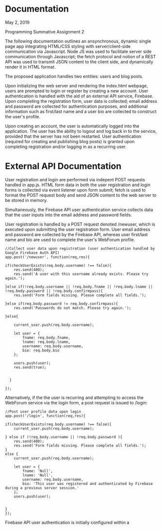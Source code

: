 # Documentation

May 2, 2019

Programming Summative Assignment 2

The following documentation outlines an ansynchronous, dynamic single page app integrating HTML/CSS styling with server/client-side communication via Javascript. Node JS was used to facilitate server side communication through Javascript; the fetch protocol and notion of a REST API was used to transmit JSON content to the client side, and dynamically render it in HTML format.

The proposed application handles two entities: users and blog posts.

Upon initializing the web server and rendering the index.html webpage, users are prompted to login or register by creating a new account. User authentication is handled with the aid of an external API service, Firebase. Upon completing the registration form, user data is collected; email address and password are collected for authentication purposes, and additional information such as first/last name and a user bio are collected to construct the user's profile. 

Upon creating an account, the user is automatically logged into the application. The user has the ability to logout and log back in to the service, provided that the server has not been restarted. User authentication (required for creating and publishing blog posts) is granted upon completing registration and/or logging in as a recurring user.

# External API Documentation

User registration and login are performed via indepent POST requests handled in app.js. HTML form data in both the user registration and login forms is collected via event listener upon form submit; fetch is used to format the POST request body and send JSON content to the web server to be stored in memory.

Simultaneously, the Firebase API user authentication service collects data that the user inputs into the email address and password fields. 

User registration is handled by a POST request denoted /newuser, which is executed upon submitting the user registration form.
User email address and password are collected by the Firebase API, whereas user first/last name and bio are used to complete the user's WebForum profile.

	//Collect user data upon registration (user authentication handled by Google Firebase Auth API)
	app.post('/newuser', function(req,res){
	
    if(checkUserExists(req.body.username) !== false){
        res.send(400);
        res.send('A user with this username already exists. Please try again.');
    
    }else if(!req.body.username || !req.body.fname || !req.body.lname || !req.body.password || !req.body.confirmpass){
        res.send('Form fields missing. Please complete all fields.');
    
    }else if(req.body.password != req.body.confirmpass){
        res.send('Passwords do not match. Please try again.');
    
    }else{
		
        current_user.push(req.body.username);

        let user = {
            fname: req.body.fname,
            lname: req.body.lname,	
            username: req.body.username,
            bio: req.body.bio
        };

        users.push(user);	
        res.send(true);     
		
		
  	  }

	});

Alternatively, if the the user is recurring and attempting to access the WebForum service via the login form, a post request is issued to /login:

	//Post user profile data upon login
	app.post('/login', function(req,res){
	
    if(checkUserExists(req.body.username) !== false){
        current_user.push(req.body.username);
    
    } else if (!req.body.username || !req.body.password ){
        res.send(400);
        res.send('Form fields missing. Please complete all fields.');
    }
    else {
        current_user.push(req.body.username);
      
        let user = {
            fname: 'Null',
            lname: 'Null',	
            username: req.body.username,
            bio: 'This user was registered and authenticated by Firebase during a previous server session.'
        };
        users.push(user);

        
    }
	});


Firebase API user authentication is initially configured within a <script> tag in index.html and implemented in index.js.

Initially, the external API is called and setup in index.html:


	<script>
	//Initialize Firebase authentication
	const config = {
		apiKey: "AIzaSyDHnMD4FJcvRcy2NsVKRJ-FGHT_geeC2O8",
		authDomain: "prog-web-app-beacc.firebaseapp.com",
		databaseURL: "https://prog-web-app-beacc.firebaseio.com",
		projectId: "prog-web-app-beacc",
		storageBucket: "prog-web-app-beacc.appspot.com",
		messagingSenderId: "40206756427"
	};
	firebase.initializeApp(config);
	const auth = firebase.auth();
	</script>

In index. js, the API is initialized through a real time listener for authentication state change (logged in/logged out). Upon logging into the server, post methods are enabled such that a logged in user has the capability to initialize a new forum post.


	auth.onAuthStateChanged(firebaseUser => {
  	if(firebaseUser){
  	 console.log(firebaseUser);
   	 btnLogout.classList.remove('d-none');
   	 btnMyPosts.classList.remove('d-none');
	btnLoginheader.classList.add('d-none');
    	btnRegisterheader.classList.add('d-none');
    //Prevent users who are not logged in from initating new post entry
    btnCreatePost.classList.remove('d-none');
  	} else {
   	 console.log('Not logged in.');
   	 btnLogout.classList.add('d-none');
 	 }
	});


User logged-in and registration status are regulated via the following commands, which execute on submit of the user registration and login forms, respectively:

	btnRegister.addEventListener('click', e => {
  	const email = txtEmail_Reg.value;
  	const pass = txtPassword_Reg.value;
  	const promise = auth.createUserWithEmailAndPassword(email,pass);
  	promise.catch(e => console.log(e.message));

	});
	btnLogin.addEventListener('click', e => {
  	const email = txtEmail.value;
  	const pass = txtPassword.value;
  	const promise = auth.signInWithEmailAndPassword(email,pass);
  	promise.catch(e => console.log(e.message));
	});

Given the asynchronous nature of this app and the lack of external database support, registered users are retained within Firebase API, regardless of server restart. For demonstration purposes, existing users listed in app.js have also been pre-registered in the Firebase API authentication service. Assuming functionality on a live web hosting service with access to a database, registered user data will be retained between server reloads in the event that a recurring user login occurs. 

In order to initiate a new forum post, user login must be successfully handled by the Firebase API. If proper authentication does not occur, the button to create a new WebForum post is not visible and hence not clickable for the user; the user cannot physically initiate a /createpost POST request without prior authentication from the Firebase API.

On submit of the /newuser or /login posts request, both the login and user registration forms assign a temporary 'current user' value. This value is used to list appropriate data under 'My Posts' and properly accredit the post author when a new post is created in the system.

Upon registering to the WebForum system, the user can proceed to create a new blog post to be posted on the service. A new post is issued via a /createpost POST request:
 
 	// Create a new forum post
	app.post('/createpost',function(req,resp){
	
    if(!req.body.posttitle || !req.body.postdate || !req.body.postcontent ){
		
        resp.send(400);
        resp.send('Form fields missing. Please try again.');
    }else if (checkPostExists(req.body.posttitle) !== false){
        resp.status(400);
        resp.send('A post with this title already exists in the system. Please try again.');
	
    }else{
        let post= {
            posttitle: req.body.posttitle,
            postauthor: current_user[0],
            postdate: req.body.postdate,
            postcontent: req.body.postcontent,
        };
		
        posts.push(post);
        my_posts.push(post);
		
    }
	});



Further, all users of the site (regardless of login status) can perform GET requests which generate lists of all users and posts currently hosted by the WebForum site. 


To generate the current user directory, a GET request to /users is issued in the 'User Directory' modal:

	app.get("/users/", function(req,res) {
	res.send(users)
	});


Similarly, to generate the current post library,  a GET request to /users is issued in the 'Post Library' modal:

	app.get("/posts/", function(req,res) {
	res.send(posts)
	});
	
The current logged-in user can also generate a library of their personal posts via a GET request to /myposts in the 'My Library' modal:

	app.get("/myposts/", function(req,res) {
	res.send(my_posts)
	});

Additionally, users can search for individual users or posts depending on user email address, first name, or last name, as well as post title and post author.

A JavaScript function inititalized in index.html is used to dynamically pull text content from a search query field upon button click. When this information is collected, a GET request is initialized to retrieve user- or post- specific data. Each GET request for /users and /posts is subseqeuntly renderend in a dynamic HTML modal:

For example, searching for users by username (email address):

	app.get("/users/:username", function(req,res){
		let index = checkUserExists(req.params.username);
	if(index !== false){
		res.send(users[index]);
	}else{
		res.send({"nonefound":"No user found with this email address."});
	}

	})

Searching for users by first name:

	app.get("/users/fname/:fname", function(req,res){
	let index = checkFnameUserExists(req.params.fname);
	if(index !== false){
		res.send(users[index]);
	}else{
		res.send({"nonefound":"No user found with this first name."});
	}

	})

Searching for users by last name:

	app.get("/users/lname/:lname", function(req,res){
	let index = checkLnameUserExists(req.params.lname);
	if(index !== false){
		res.send(users[index]);
	}else{
		res.send({"nonefound":"No user found with this last name."});
	}

	})
	
Similarly, with regards to posts, users can search for posts by title:

	app.get("/posts/:posttitle", function(req,res){
	let index = checkPostExists(req.params.posttitle);
	if(index !== false){
		res.send(posts[index]);
	}else{
		res.send("No post found with this title.");
	}

	})


As well as search for post by author (email address):

	app.get("/posts/author/:postauthor", function(req,res){
	let index = checkPostAuthorExists(req.params.postauthor);
	if(index !== false){
		res.send(posts[index]);
	}else{
		res.send("No post found with this author.");
	}

	})

The functions checkUserExists() and checkPostExists() are called to determine whether or not a specific post or user are contained as an existing JSON object within the 'users' or 'posts' arrays.

Lastly, all users, regardless of login status, are able to refresh the current post feed upon button click to 'Refresh Post Feed', initiating a GET request to /posts.

The post feed content is updated upon submission of a new /createpost POST request.

Within the app, new HTML content is dynamically formatted via the fetch API when GET requests are initiated. A for loop is used to iterate through applicable JSON content, creating a new HTML card section and filling content where applicable. The Bootstrap-supported modal structure is used to render HTML content upon button click.
	
The presented WebForum app further supports mobile compatability; all content and navigation (mobile hamburger) are responsive to device width.

Lastly, the WebForum app is deployed to Heroku cloud deployment service: https://progsumm2.herokuapp.com

